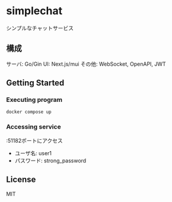 # simplechat

シンプルなチャットサービス

## 構成

サーバ: Go/Gin
UI: Next.js/mui
その他: WebSocket, OpenAPI, JWT

## Getting Started

### Executing program

```
docker compose up
```

### Accessing service

:51182ポートにアクセス

- ユーザ名: user1
- パスワード: strong_password

## License

MIT

